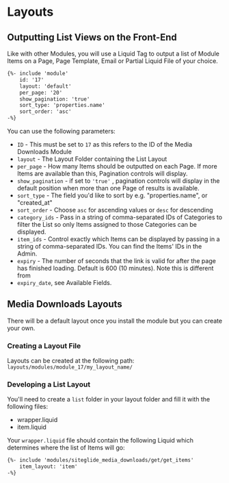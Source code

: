 # Layouts

## Outputting List Views on the Front-End

Like with other Modules, you will use a Liquid Tag to output a list of Module Items on a Page, Page Template, Email or Partial Liquid File of your choice.

```html
{%- include 'module'
    id: '17'
    layout: 'default'
    per_page: '20'
    show_pagination: 'true'
    sort_type: 'properties.name'
    sort_order: 'asc' 
-%}
```

You can use the following parameters:

* `ID` - This must be set to `17` as this refers to the ID of the Media Downloads Module
* `layout` - The Layout Folder containing the List Layout
* `per_page` - How many Items should be outputted on each Page. If more Items are available than this, Pagination controls will display.
* `show_pagination` - if set to `'true'` , pagination controls will display in the default position when more than one Page of results is available.
* `sort_type` - The field you'd like to sort by e.g. "properties.name", or "created\_at"
* `sort_order` - Choose `asc` for ascending values or `desc` for descending
* `category_ids` - Pass in a string of comma-separated IDs of Categories to filter the List so only Items assigned to those Categories can be displayed.
* `item_ids` - Control exactly which Items can be displayed by passing in a string of comma-separated IDs. You can find the Items' IDs in the Admin.
* `expiry` - The number of seconds that the link is valid for after the page has finished loading. Default is 600 (10 minutes). Note this is different from
* `expiry_date`, see Available Fields.

## Media Downloads Layouts

There will be a default layout once you install the module but you can create your own.

### Creating a Layout File

Layouts can be created at the following path: `layouts/modules/module_17/my_layout_name/`

### Developing a List Layout

You'll need to create a `list` folder in your layout folder and fill it with the following files:

* wrapper.liquid
* item.liquid

Your `wrapper.liquid` file should contain the following Liquid which determines where the list of Items will go:

```html
{%- include 'modules/siteglide_media_downloads/get/get_items'
    item_layout: 'item' 
-%}
```
